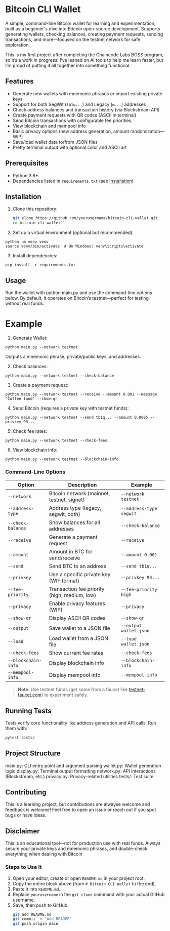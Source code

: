 # Bitcoin CLI Wallet

A simple, command-line Bitcoin wallet for learning and experimentation, built as a beginner's dive into Bitcoin open-source development. Supports generating wallets, checking balances, creating payment requests, sending transactions, and more—focused on the testnet network for safe exploration.

This is my first project after completing the Chaincode Labs BOSS program, so it’s a work in progress! I’ve leaned on AI tools to help me learn faster, but I’m proud of putting it all together into something functional.

## Features
- Generate new wallets with mnemonic phrases or import existing private keys
- Support for both SegWit (`tb1q...`) and Legacy (`m...`) addresses
- Check address balances and transaction history (via Blockstream API)
- Create payment requests with QR codes (ASCII in terminal)
- Send Bitcoin transactions with configurable fee priorities
- View blockchain and mempool info
- Basic privacy options (new address generation, amount randomization—WIP)
- Save/load wallet data to/from JSON files
- Pretty terminal output with optional color and ASCII art

## Prerequisites
- Python 3.8+
- Dependencies listed in `requirements.txt` (see [Installation](#installation))

## Installation
1. Clone this repository:
   ```bash
   git clone https://github.com/yourusername/bitcoin-cli-wallet.git
   cd bitcoin-cli-wallet```

2. Set up a virtual environment (optional but recommended):
```
python -m venv venv
source venv/bin/activate  # On Windows: venv\Scripts\activate
```
3. Install dependencies:
```
pip install -r requirements.txt
```

## Usage
Run the wallet with python main.py and use the command-line options below. By default, it operates on Bitcoin’s testnet—perfect for testing without real funds.
# Example 
1. Generate Wallet:
```
python main.py --network testnet
```
Outputs a mnemonic phrase, private/public keys, and addresses.

2. Check balances:
```
python main.py --network testnet --check-balance
```
3. Create a payment request:
```
python main.py --network testnet --receive --amount 0.001 --message "Coffee fund" --show-qr
```
4. Send Bitcoin (requires a private key with testnet funds):
```
python main.py --network testnet --send tb1q... --amount 0.0005 --privkey 93...
```
5. Check fee rates:
```
python main.py --network testnet --check-fees
```
6. View blockchain info:
```
python main.py --network testnet --blockchain-info
```
### Command-Line Options

| Option             | Description                                      | Example                  |
|--------------------|--------------------------------------------------|--------------------------|
| `--network`        | Bitcoin network (mainnet, testnet, signet)       | `--network testnet`      |
| `--address-type`   | Address type (legacy, segwit, both)              | `--address-type segwit`  |
| `--check-balance`  | Show balances for all addresses                  | `--check-balance`        |
| `--receive`        | Generate a payment request                       | `--receive`              |
| `--amount`         | Amount in BTC for send/receive                   | `--amount 0.001`         |
| `--send`           | Send BTC to an address                           | `--send tb1q...`         |
| `--privkey`        | Use a specific private key (WIF format)          | `--privkey 93...`        |
| `--fee-priority`   | Transaction fee priority (high, medium, low)     | `--fee-priority high`    |
| `--privacy`        | Enable privacy features (WIP)                    | `--privacy`              |
| `--show-qr`        | Display ASCII QR codes                           | `--show-qr`              |
| `--output`         | Save wallet to a JSON file                       | `--output wallet.json`   |
| `--load`           | Load wallet from a JSON file                     | `--load wallet.json`     |
| `--check-fees`     | Show current fee rates                           | `--check-fees`           |
| `--blockchain-info`| Display blockchain info                          | `--blockchain-info`      |
| `--mempool-info`   | Display mempool info                             | `--mempool-info`         |

> **Note**: Use testnet funds (get some from a faucet like [testnet-faucet.com](https://testnet-faucet.com)) to experiment safely.

## Running Tests
Tests verify core functionality like address generation and API calls. Run them with:

```bash
pytest tests/
```
## Project Structure
main.py: CLI entry point and argument parsing
wallet.py: Wallet generation logic
display.py: Terminal output formatting
network.py: API interactions (Blockstream, etc.)
privacy.py: Privacy-related utilities
tests/: Test suite

## Contributing
This is a learning project, but contributions are alwayse welcome and feedback is welcome! Feel free to open an issue or reach out if you spot bugs or have ideas.

## Disclaimer
This is an educational tool—not for production use with real funds. Always secure your private keys and mnemonic phrases, and double-check everything when dealing with Bitcoin

### Steps to Use It
1. Open your editor, create or open `README.md` in your project root.
2. Copy the entire block above (from `# Bitcoin CLI Wallet` to the end).
3. Paste it into `README.md`.
4. Replace `yourusername` in the `git clone` command with your actual GitHub username.
5. Save, then push to GitHub:
   ```bash
   git add README.md
   git commit -m "Add README"
   git push origin main